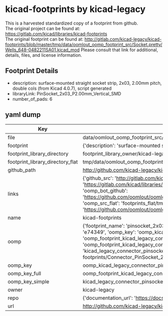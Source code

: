 # kicad-footprints by kicad-legacy  
This is a harvested standardized copy of a footprint from github.  
The original project can be found at:  
https://gitlab.com/kicad/libraries/kicad-footprints  
The original footprint can be found at:
http://gitlab.com/kicad-legacy/kicad-footprints/blob/master/tmp/data/oomlout_oomp_footprint_src/Socket.pretty/Wells_648-0482211SA01.kicad_mod
Please consult that link for additional, details, files, and license information.  
## Footprint Details
* description: surface-mounted straight socket strip, 2x03, 2.00mm pitch, double cols (from Kicad 4.0.7), script generated  
* libraryLink: PinSocket_2x03_P2.00mm_Vertical_SMD  
* number_of_pads: 6  
## yaml dump  
| Key | Value |  
| --- | --- |  
| file | data/oomlout_oomp_footprint_src/kicad-footprints/Connector_PinSocket_2.00mm.pretty/PinSocket_2x03_P2.00mm_Vertical_SMD.kicad_mod |  
| footprint | {'description': 'surface-mounted straight socket strip, 2x03, 2.00mm pitch, double cols (from Kicad 4.0.7), script generated', 'libraryLink': 'PinSocket_2x03_P2.00mm_Vertical_SMD', 'number_of_pads': 6} |  
| footprint_library_directory | footprint_library_owner/kicad-legacy_kicad-footprints |  
| footprint_library_directory_flat | tmp/data/oomlout_oomp_footprint_src/footprints_flat/kicad_legacy_connector_pinsocket_2_00mm_pinsocket_2x03_p2_00mm_vertical_smd/working |  
| github_path | http://github.com/kicad-legacy/kicad-footprints/blob/master/tmp/data/oomlout_oomp_footprint_src/Connector_PinSocket_2.00mm.pretty/PinSocket_2x03_P2.00mm_Vertical_SMD.kicad_mod |  
| links | {'github_src': 'http://gitlab.com/kicad-legacy/kicad-footprints/blob/master/tmp/data/oomlout_oomp_footprint_src/Socket.pretty/Wells_648-0482211SA01.kicad_mod', 'github_src_repo': 'https://gitlab.com/kicad/libraries/kicad-footprints', 'oomp_bot': 'tmp/data/oomlout_oomp_footprint_src/footprints/kicad_legacy_connector_pinsocket_2_00mm_pinsocket_2x03_p2_00mm_vertical_smd/working', 'oomp_bot_github': 'https://github.com/oomlout/oomlout_oomp_footprint_bot/tree/main/tmp/data/oomlout_oomp_footprint_src/footprints/kicad_legacy_connector_pinsocket_2_00mm_pinsocket_2x03_p2_00mm_vertical_smd/working', 'oomp_src_flat': 'footprints_flat/tmp/data/oomlout_oomp_footprint_src/footprints_flat/kicad_legacy_connector_pinsocket_2_00mm_pinsocket_2x03_p2_00mm_vertical_smd/working', 'oomp_src_flat_github': 'https://github.com/oomlout/oomlout_oomp_footprint_src/tree/main/tmp/data/oomlout_oomp_footprint_src/footprints_flat/kicad_legacy_connector_pinsocket_2_00mm_pinsocket_2x03_p2_00mm_vertical_smd/working'} |  
| name | kicad-footprints |  
| oomp | {'footprint_name': 'pinsocket_2x03_p2_00mm_vertical_smd', 'library_name': 'connector_pinsocket_2_00mm', 'md5': 'e74349366fa20b6de15fd0bbee2baec5', 'md5_10': 'e74349366f', 'md5_5': 'e7434', 'md5_6': 'e74349', 'oomp_key': 'oomp_kicad_legacy_connector_pinsocket_2_00mm_pinsocket_2x03_p2_00mm_vertical_smd', 'oomp_key_extra': 'oomp_footprint_kicad_legacy_connector_pinsocket_2_00mm_pinsocket_2x03_p2_00mm_vertical_smd', 'oomp_key_full': 'oomp_footprint_kicad_legacy_connector_pinsocket_2_00mm_pinsocket_2x03_p2_00mm_vertical_smd_e74349', 'oomp_key_simple': 'kicad_legacy_connector_pinsocket_2_00mm_pinsocket_2x03_p2_00mm_vertical_smd', 'original_filename': 'data/oomlout_oomp_footprint_src/kicad-footprints/Connector_PinSocket_2.00mm.pretty/PinSocket_2x03_P2.00mm_Vertical_SMD.kicad_mod', 'owner_name': 'kicad_legacy'} |  
| oomp_key | oomp_kicad_legacy_connector_pinsocket_2_00mm_pinsocket_2x03_p2_00mm_vertical_smd |  
| oomp_key_full | oomp_footprint_kicad_legacy_connector_pinsocket_2_00mm_pinsocket_2x03_p2_00mm_vertical_smd |  
| oomp_key_simple | kicad_legacy_connector_pinsocket_2_00mm_pinsocket_2x03_p2_00mm_vertical_smd |  
| owner | kicad-legacy |  
| repo | {'documentation_url': 'https://docs.github.com/rest/repos/repos#get-a-repository', 'message': 'Not Found'} |  
| url | http://github.com/kicad-legacy/kicad-footprints |  

